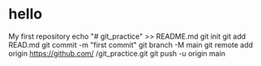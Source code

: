 # hello
My first repository
echo "# git_practice" >> README.md
git init
git add READ.md
git commit -m "first commit"
git branch -M main
git remote add origin https://github.com/    /git_practice.git
git push -u origin main
